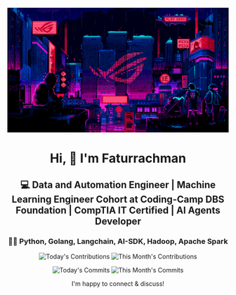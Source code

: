 <div align="center">
  
  ![Banner GIF](images/desktop-neon-gaming.gif)

  # Hi, 👋 I'm Faturrachman

  ## 💻 Data and Automation Engineer | Machine Learning Engineer Cohort at Coding-Camp DBS Foundation | CompTIA IT Certified | AI Agents Developer

  ### 👩‍💻 Python, Golang, Langchain, AI-SDK, Hadoop, Apache Spark

  <!-- TODAY_CONTRIBUTIONS: 9 -->
  <!-- MONTH_CONTRIBUTIONS: 153 2025-05 -->
  ![Today's Contributions](https://img.shields.io/badge/Today's%20Contributions-9-purple)
  ![This Month's Contributions](https://img.shields.io/badge/This%20Month's%20Contributions-153-orange)

  <!-- TODAY_COMMITS: 6 -->
  <!-- MONTH_COMMITS: 123 2025-05 -->
  ![Today's Commits](https://img.shields.io/badge/Today's%20Commits-6-blue)
  ![This Month's Commits](https://img.shields.io/badge/This%20Month's%20Commits-123-green)
  
  I'm happy to connect & discuss!
  
</div>
